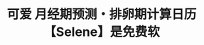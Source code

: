 ---
description: 来自日本的姨妈。
layout: post
results:
- primaryGenreName: Health & Fitness
  version: '1.0.0'
  artworkUrl100: http://a924.phobos.apple.com/us/r30/Purple/v4/cf/ae/4f/cfae4f53-e6d1-0583-f8bc-f1c95a9ef538/mzl.kzjwwwia.png
  trackViewUrl: https://itunes.apple.com/cn/app/ke-ai-yue-jing-qi-yu-ce-pai/id881416373?mt=8&uo=4
  artworkUrl60: http://a433.phobos.apple.com/us/r30/Purple4/v4/1a/ae/79/1aae792d-8413-cdc8-7d7c-fd4db04dc132/AppIcon57x57.png
  sellerName: Community Factory Inc.
  supportedDevices:
  - iPadMini
  - iPadThirdGen4G
  - iPhone5c
  - iPhone5s
  - iPhone-3GS
  - iPadFourthGen
  - iPhone4S
  - iPadFourthGen4G
  - iPodTouchFifthGen
  - iPadThirdGen
  - iPad23G
  - iPhone4
  - iPodTouchourthGen
  - iPadMini4G
  - iPad2Wifi
  - iPhone5
  genres:
  - 健康健美
  - 医疗
  trackName: 可爱 月经期预测・排卵期计算日历【Selene】是免费软
  description: '◆便捷度No.1＊生理期预测应用◆

    只需点击一次即可记录开始日期！

    完美预测生理预定日・排卵日・危险期

    试着便捷又愉悦地预测生理日期吧

    Selene是这样一款应用！


    ◆生理期预测应用的隐秘设计◆

    应用中未显示描述性文字，被别人看到也不要紧！

    充分考虑到女生感受的应用


    ◆主页的预定日一目了然◆

    距离下次预定日的天数和日期，均可一目了然


    ◆排卵日和危险期，皆可一目了然◆

    可在日历界面用图标显示“预定日”“排卵日”“怀孕”的概率，一目了然哟

    让旅行及各种计划的日程安排更加便捷


    ◆可以使用贴图记录身体状况和事件◆

    您可以使用可爱的贴图，记录当天的心情、身体状况和事件


    ◆记录体重，助您瘦身◆

    生理期与瘦身效果密切相关＞＜可以记录每天的体重哟


    ◆可以把握每天的身体状况◆

    生理期前出现的焦虑情绪或者面部粉刺，都会让女生苦恼不已

    Selene会告知您身体的周期性状况，让您更加放心

    准确计算出易瘦时段，助您实现完美瘦身


    ◆在通知栏显示预定日◆

    会及时通知您预定日，再也不用担心手足无措啦

    而且！可以自由编辑通知用语，被别人看到也不会尴尬哟

    可以自由选择提前几天通知，非常便利


    ◆安全的密码功能◆

    保护不想被人知道的隐私！


    +.ﾟ *:.+.ﾟ *:.+.ﾟ *:.+.ﾟ *:.+.ﾟ *:.+.ﾟ *:.

    在聆听各位的意见和要求的同时，我们也在不断加强应用的功能！

    同时请大家多多支持同类软件“PETATTO CALENDAR”和“COLETTO CALENDAR”

    [运营商] Community Factory

    +.ﾟ *:.+.ﾟ *:.+.ﾟ *:.+.ﾟ *:.+.ﾟ *:.+.ﾟ *:.'
  price: 0
  trackId: 881416373
  releaseDate: '2014-06-04T07:00:00Z'
  screenshotUrls:
  - http://a3.mzstatic.com/us/r30/Purple6/v4/82/ef/cc/82efccec-0544-d3ae-162b-d838fcc4706b/screen1136x1136.jpeg
  - http://a2.mzstatic.com/us/r30/Purple6/v4/9e/d5/62/9ed5621f-d0eb-e634-0cca-364ccbe541f7/screen1136x1136.jpeg
  - http://a2.mzstatic.com/us/r30/Purple/v4/df/23/e4/df23e4ae-aa51-f3dc-ca99-8a74344b12c0/screen1136x1136.jpeg
  - http://a4.mzstatic.com/us/r30/Purple/v4/c9/d3/7d/c9d37dae-a225-9c5f-72ec-8e3008ef45c1/screen1136x1136.jpeg
  - http://a1.mzstatic.com/us/r30/Purple/v4/c4/e3/7b/c4e37b9f-72a5-d029-851a-2081fb51cb89/screen1136x1136.jpeg
  artistViewUrl: https://itunes.apple.com/cn/artist/community-factory-inc./id469872517?uo=4
  primaryGenreId: 6013
  kind: software
  fileSizeBytes: '12937433'
  bundleId: com.cf.selene
  trackContentRating: 4+
  artistName: Community Factory Inc.
  contentAdvisoryRating: 4+
  isGameCenterEnabled: false
  trackCensoredName: 可爱 月经期预测・排卵期计算日历【Selene】是免费软
  languageCodesISO2A:
  - EN
  - JA
  - KO
  - ZH
  - ZH
  features: &a []
  wrapperType: software
  artworkUrl512: http://a924.phobos.apple.com/us/r30/Purple/v4/cf/ae/4f/cfae4f53-e6d1-0583-f8bc-f1c95a9ef538/mzl.kzjwwwia.png
  formattedPrice: 免费
  artistId: 469872517
  genreIds:
  - '6013'
  - '6020'
  currency: CNY
  ipadScreenshotUrls: *a
category: 健康健美
tags: tag1
resultCount: 1
title: 可爱 月经期预测・排卵期计算日历【Selene】是免费软

---